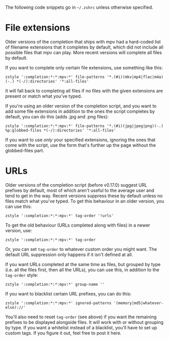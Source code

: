 The following code snippets go in `~/.zshrc` unless otherwise specified.

# File extensions

Older versions of the completion that ships with mpv had a hard-coded list of filename extensions that it completes by default, which did not include all possible files that mpv can play. More recent versions will complete all files by default.

If you want to complete only certain file extensions, use something like this:

    zstyle ':completion:*:*:mpv:*' file-patterns '*.(#i)(mkv|mp4|flac|m4a)(-.) *(-/):directories' '*:all-files'

It will fall back to completing all files if no files with the given extensions are present or match what you've typed.

If you're using an older version of the completion script, and you want to add some file extensions in addition to the ones the script completes by default, you can do this (adds .jpg and .png files):

    zstyle ':completion:*:*:mpv:*' file-patterns '*.(#i)(jpg|jpeg|png)(-.) %p:globbed-files *(-/):directories' '*:all-files'

If you want to use *only* your specified extensions, ignoring the ones that come with the script, use the form that's further up the page without the globbed-files part.

# URLs

Older versions of the completion script (before v0.17.0) suggest URL prefixes by default, most of which aren't useful to the average user and tend to get in the way. Recent versions suppress these by default unless no files match what you've typed. To get this behaviour in an older version, you can use this:

    zstyle ':completion:*:*:mpv:*' tag-order '!urls'

To get the old behaviour (URLs completed along with files) in a newer version, use:

    zstyle ':completion:*:*:mpv:*' tag-order

Or, you can set `tag-order` to whatever custom order you might want. The default URL suppression only happens if it isn't defined at all.

If you want URLs completed at the same time as files, but grouped by type (i.e. all the files first, then all the URLs), you can use this, in addition to the `tag-order` style:

    zstyle ':completion:*:*:mpv:*' group-name ''

If you want to blacklist certain URL prefixes, you can do this:

    zstyle ':completion:*:*:mpv:*' ignored-patterns '(memory|md5|whatever-else)://'

You'll also need to reset `tag-order` (see above) if you want the remaining prefixes to be displayed alongside files. It will work with or without grouping by type. If you want a whitelist instead of a blacklist, you'll have to set up custom tags. If you figure it out, feel free to post it here.